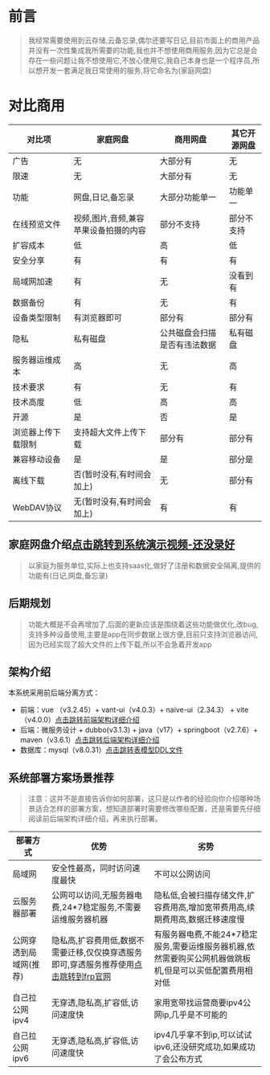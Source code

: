 # 前言
> 我经常需要使用到云存储,云备忘录,偶尔还要写日记,目前市面上的商用产品并没有一次性集成我所需要的功能,我也并不想使用商用服务,因为它总是会存在一些问题让我不想使用它,不放心使用它,我自己本身也是一个程序员,所以想开发一套满足我日常使用的服务,将它命名为(家庭网盘)

# 对比商用
|对比项|家庭网盘|商用网盘|其它开源网盘|
|-|-|-|-|
|广告|无|大部分有|无|
|限速|无|大部分有|无|
|功能|网盘,日记,备忘录|大部分功能单一|功能单一|
|在线预览文件|视频,图片,音频,兼容苹果设备拍摄的内容|部分不支持|部分不支持|
|扩容成本|低|高|低|
|安全分享|有|有|有|
|局域网加速|有|无|没看到有|
|数据备份|有|无|有|
|设备类型限制|有浏览器即可|部分有|部分有|
|隐私|私有磁盘|公共磁盘会扫描是否有违法数据|私有磁盘|
|服务器运维成本|高|无|高|
|技术要求|有|无|有|
|技术高度|低|高|高|
|开源|是|否|是|
|浏览器上传下载限制|支持超大文件上传下载|部分有|部分有|
|兼容移动设备|是|是|部分是|
|离线下载|否(暂时没有,有时间会加上)|无|部分有|
|WebDAV协议|无(暂时没有,有时间会加上)|有|有|

## 家庭网盘介绍[点击跳转到系统演示视频-还没录好](https://www.bilibili.com/video/BV1fP411X72v/)
> 以家庭为服务单位,实际上也支持saas化,做好了注册和数据安全隔离,提供的功能有(日记,网盘,备忘录)
## 后期规划
> 功能大概是不会再增加了,后面的更新应该是围绕着这些功能做优化,改bug,支持多种设备使用,主要是app在同步数据上很方便,目前只支持浏览器访问,因为已经实现了超大文件的上传下载,所以不会急着开发app

## 架构介绍
本系统采用前后端分离方式：
* 前端：vue （v3.2.45）+ vant-ui（v4.0.3）+ naive-ui（2.34.3） + vite（v4.0.0）[点击跳转前端架构详细介绍](https://github.com/js1688/family-disk/tree/main/family-disk-html#readme) 
* 后端：微服务设计 + dubbo(v3.1.3) + java（v17）+ springboot（v2.7.6）+ maven（v3.6.1）[点击跳转后端架构详细介绍](https://github.com/js1688/family-disk/tree/main/family-disk-service#readme) 
* 数据库：mysql（v8.0.31）[点击跳转表模型DDL文件](https://github.com/js1688/family-disk/tree/main/mysql-table-model/DDL)
## 系统部署方案场景推荐
> 注意：这并不是直接告诉你如何部署，这只是以作者的经验向你介绍哪种场景适合怎样的部署方案，想知道部署时需要修改哪些配置，还是需要先仔细阅读前后端架构详细介绍，再来执行部署。

|部署方式|优势|劣势|
|-|-|-|
|局域网|安全性最高，同时访问速度最快|不可以公网访问|
|云服务器部署|公网可以访问,无服务器电费,24*7稳定服务,不需要运维服务器机器|隐私低,会被扫描存储文件,扩容费用高,增加宽带费用高,续期费用高,数据迁移速度慢|
|公网穿透到局域网(推荐)|隐私高,扩容费用低,数据不需要迁移,仅仅换穿透服务即可,穿透服务推荐使用[点击跳转到frp官网](https://gofrp.org/docs/overview/)|有服务器电费,不能24*7稳定服务,需要运维服务器机器,依然需要购买公网机器做跳板机,但是可以买低配置费用相对低|
|自己拉公网ipv4|无穿透,隐私高,扩容低,访问速度快|家用宽带找运营商要ipv4公网ip,几乎是不可能的|
|自己拉公网ipv6|无穿透,隐私高,扩容低,访问速度快|ipv4几乎拿不到ip,可以试试ipv6,还没研究成功,如果成功了会公布方式|
